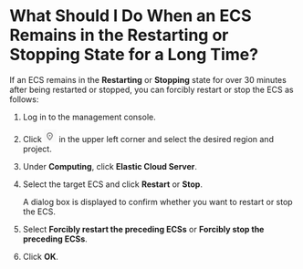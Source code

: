 # What Should I Do When an ECS Remains in the  **Restarting**  or  **Stopping**  State for a Long Time?<a name="EN-US_TOPIC_0029792884"></a>

If an ECS remains in the  **Restarting**  or  **Stopping**  state for over 30 minutes after being restarted or stopped, you can forcibly restart or stop the ECS as follows:

1.  Log in to the management console.
2.  Click  ![](figures/icon-region-0.png)  in the upper left corner and select the desired region and project.
3.  Under  **Computing**, click  **Elastic Cloud Server**.
4.  Select the target ECS and click  **Restart**  or  **Stop**.

    A dialog box is displayed to confirm whether you want to restart or stop the ECS.

5.  Select  **Forcibly restart the preceding ECSs**  or  **Forcibly stop the preceding ECSs**.
6.  Click  **OK**.

